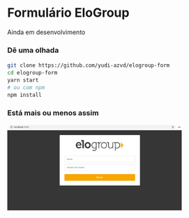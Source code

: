 # Formulário EloGroup
Ainda em desenvolvimento

### Dê uma olhada

```sh
git clone https://github.com/yudi-azvd/elogroup-form
cd elogroup-form
yarn start
# ou com npm
npm install
```

### Está mais ou menos assim

<div>
  <img src="./.github/elogroup-form-screenshot.png" width="400px">
</div>